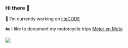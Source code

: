 ### Hi there 👋
🔭 I’m currently working on [liteCODE](https://litecodesas.com/)

🏍️ I like to document my motorcycle trips [Mejor en Moto](https://www.youtube.com/channel/UCqM2Ej4k6C1VZ3FxlFD4E6A)

  <img align="center" src="https://github-readme-stats.vercel.app/api?username=leonsantiago&show_icons=true&hide=prs,contribs&count_private=true&theme=onedark" />

<!--
**leonsantiago/leonsantiago** is a ✨ _special_ ✨ repository because its `README.md` (this file) appears on your GitHub profile.

Here are some ideas to get you started:

- 🔭 I’m currently working on ...
- 🌱 I’m currently learning ...
- 👯 I’m looking to collaborate on ...
- 🤔 I’m looking for help with ...
- 💬 Ask me about ...
- 📫 How to reach me: ...
- 😄 Pronouns: ...
- ⚡ Fun fact: ...
-->

